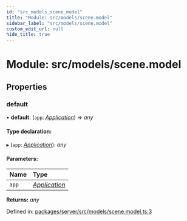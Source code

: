 ```yaml
---
id: "src_models_scene_model"
title: "Module: src/models/scene.model"
sidebar_label: "src/models/scene.model"
custom_edit_url: null
hide_title: true
---
```


# Module: src/models/scene.model

## Properties

### default

• **default**: (`app`: [*Application*](src_declarations.md#application)) => *any*

#### Type declaration:

▸ (`app`: [*Application*](src_declarations.md#application)): *any*

#### Parameters:

Name | Type |
:------ | :------ |
`app` | [*Application*](src_declarations.md#application) |

**Returns:** *any*

Defined in: [packages/server/src/models/scene.model.ts:3](https://github.com/xr3ngine/xr3ngine/blob/7650c2bea/packages/server/src/models/scene.model.ts#L3)
